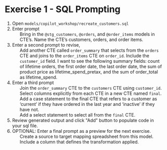 # Exercise 1 - SQL Prompting

1. Open `models/copilot_workshop/recreate_customers.sql`
2. Enter prompt <ul>Bring in the `@stg_customers`, `@orders`, and `@order_items` models in CTE’s. Name the CTE’s customers, orders, and order items.</ul>
3. Enter a second prompt to revise, <ul>Add another CTE called `order_summary` that selects from the `orders` CTE and joins to the `order_items` CTE on `order_id`. Include the `customer_id` field.
I want to see the following summary fields: count of lifetime orders, the first order date, the last order date, the sum of product price as lifetime_spend_pretax, and the sum of order_total as lifetime_spend.</ul>
4. Enter a third prompt <ul>Join the `order_summary` CTE to the `customers` CTE using `customer_id`.  Select columns explicitly from each CTE in a new CTE named `final`.  
Add a case statement to the final CTE that refers to a customer as ‘current’ if they have ordered in the last year and ‘inactive’ if they have not.  
Add a select statement to select all from the `final` CTE.</ul>
5. Review generated output and click "Add" button to populate code in your sql file.
6. OPTIONAL: Enter a final prompt as a preview for the next exercise. <ul>Create a source to target mapping spreadsheet from this model.  Include a column that defines the transformation applied.</ul>
